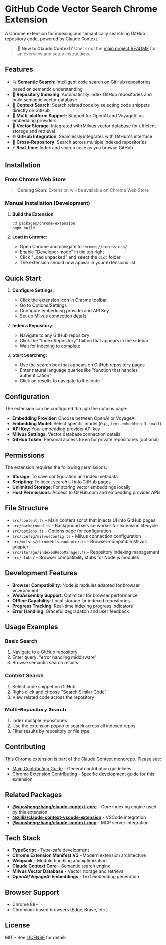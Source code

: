 # GitHub Code Vector Search Chrome Extension

A Chrome extension for indexing and semantically searching GitHub repository code, powered by Claude Context.

> 📖 **New to Claude Context?** Check out the [main project README](../../README.md) for an overview and setup instructions.

## Features

- 🔍 **Semantic Search**: Intelligent code search on GitHub repositories based on semantic understanding
- 📁 **Repository Indexing**: Automatically index GitHub repositories and build semantic vector database
- 🎯 **Context Search**: Search related code by selecting code snippets directly on GitHub
- 🔧 **Multi-platform Support**: Support for OpenAI and VoyageAI as embedding providers
- 💾 **Vector Storage**: Integrated with Milvus vector database for efficient storage and retrieval
- 🌐 **GitHub Integration**: Seamlessly integrates with GitHub's interface
- 📱 **Cross-Repository**: Search across multiple indexed repositories
- ⚡ **Real-time**: Index and search code as you browse GitHub

## Installation

### From Chrome Web Store

> **Coming Soon**: Extension will be available on Chrome Web Store

### Manual Installation (Development)

1. **Build the Extension**:
   ```bash
   cd packages/chrome-extension
   pnpm build
   ```

2. **Load in Chrome**:
   - Open Chrome and navigate to `chrome://extensions/`
   - Enable "Developer mode" in the top right
   - Click "Load unpacked" and select the `dist` folder
   - The extension should now appear in your extensions list

## Quick Start

1. **Configure Settings**:
   - Click the extension icon in Chrome toolbar
   - Go to Options/Settings
   - Configure embedding provider and API Key
   - Set up Milvus connection details

2. **Index a Repository**:
   - Navigate to any GitHub repository
   - Click the "Index Repository" button that appears in the sidebar
   - Wait for indexing to complete

3. **Start Searching**:
   - Use the search box that appears on GitHub repository pages
   - Enter natural language queries like "function that handles authentication"
   - Click on results to navigate to the code

## Configuration

The extension can be configured through the options page:

- **Embedding Provider**: Choose between OpenAI or VoyageAI
- **Embedding Model**: Select specific model (e.g., `text-embedding-3-small`)
- **API Key**: Your embedding provider API key
- **Milvus Settings**: Vector database connection details
- **GitHub Token**: Personal access token for private repositories (optional)

## Permissions

The extension requires the following permissions:

- **Storage**: To save configuration and index metadata
- **Scripting**: To inject search UI into GitHub pages
- **Unlimited Storage**: For storing vector embeddings locally
- **Host Permissions**: Access to GitHub.com and embedding provider APIs

## File Structure

- `src/content.ts` - Main content script that injects UI into GitHub pages
- `src/background.ts` - Background service worker for extension lifecycle
- `src/options.ts` - Options page for configuration
- `src/config/milvusConfig.ts` - Milvus connection configuration
- `src/milvus/chromeMilvusAdapter.ts` - Browser-compatible Milvus adapter
- `src/storage/indexedRepoManager.ts` - Repository indexing management
- `src/stubs/` - Browser compatibility stubs for Node.js modules

## Development Features

- **Browser Compatibility**: Node.js modules adapted for browser environment
- **WebAssembly Support**: Optimized for browser performance
- **Offline Capability**: Local storage for indexed repositories
- **Progress Tracking**: Real-time indexing progress indicators
- **Error Handling**: Graceful degradation and user feedback

## Usage Examples

### Basic Search
1. Navigate to a GitHub repository
2. Enter query: "error handling middleware"
3. Browse semantic search results

### Context Search
1. Select code snippet on GitHub
2. Right-click and choose "Search Similar Code"
3. View related code across the repository

### Multi-Repository Search
1. Index multiple repositories
2. Use the extension popup to search across all indexed repos
3. Filter results by repository or file type

## Contributing

This Chrome extension is part of the Claude Context monorepo. Please see:
- [Main Contributing Guide](../../CONTRIBUTING.md) - General contribution guidelines
- [Chrome Extension Contributing](CONTRIBUTING.md) - Specific development guide for this extension

## Related Packages

- **[@suoshengzhang/claude-context-core](../core)** - Core indexing engine used by this extension
- **[@zilliz/claude-context-vscode-extension](../vscode-extension)** - VSCode integration
- **[@suoshengzhang/claude-context-mcp](../mcp)** - MCP server integration

## Tech Stack

- **TypeScript** - Type-safe development
- **Chrome Extension Manifest V3** - Modern extension architecture
- **Webpack** - Module bundling and optimization
- **Claude Context Core** - Semantic search engine
- **Milvus Vector Database** - Vector storage and retrieval
- **OpenAI/VoyageAI Embeddings** - Text embedding generation

## Browser Support

- Chrome 88+
- Chromium-based browsers (Edge, Brave, etc.)

## License

MIT - See [LICENSE](../../LICENSE) for details
